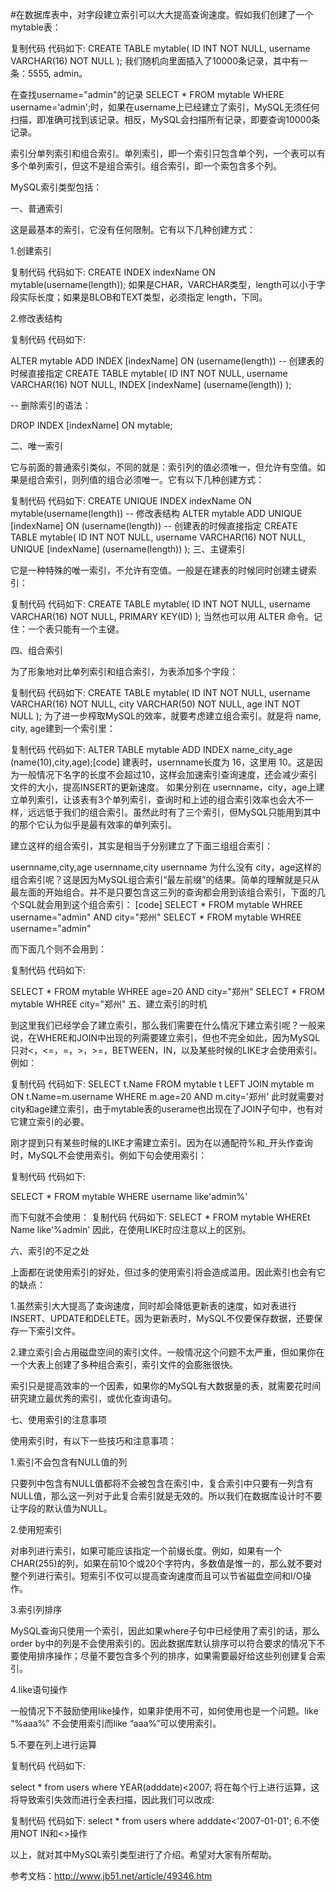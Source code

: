 #在数据库表中，对字段建立索引可以大大提高查询速度。假如我们创建了一个 mytable表：

 复制代码 代码如下:
 CREATE TABLE mytable(   ID INT NOT NULL,    username VARCHAR(16) NOT NULL  );
 我们随机向里面插入了10000条记录，其中有一条：5555, admin。

 在查找username="admin"的记录 SELECT * FROM mytable WHERE username='admin';时，如果在username上已经建立了索引，MySQL无须任何扫描，即准确可找到该记录。相反，MySQL会扫描所有记录，即要查询10000条记录。

 索引分单列索引和组合索引。单列索引，即一个索引只包含单个列，一个表可以有多个单列索引，但这不是组合索引。组合索引，即一个索包含多个列。

 MySQL索引类型包括：

 一、普通索引

 这是最基本的索引，它没有任何限制。它有以下几种创建方式：

 1.创建索引

 复制代码 代码如下:
 CREATE INDEX indexName ON mytable(username(length));
 如果是CHAR，VARCHAR类型，length可以小于字段实际长度；如果是BLOB和TEXT类型，必须指定 length，下同。

 2.修改表结构

 复制代码 代码如下:

 ALTER mytable ADD INDEX [indexName] ON (username(length)) -- 创建表的时候直接指定
 CREATE TABLE mytable(   ID INT NOT NULL,    username VARCHAR(16) NOT NULL,   INDEX [indexName] (username(length))   );

 -- 删除索引的语法：

 DROP INDEX [indexName] ON mytable;

 二、唯一索引

 它与前面的普通索引类似，不同的就是：索引列的值必须唯一，但允许有空值。如果是组合索引，则列值的组合必须唯一。它有以下几种创建方式：

 复制代码 代码如下:
 CREATE UNIQUE INDEX indexName ON mytable(username(length))
 -- 修改表结构
 ALTER mytable ADD UNIQUE [indexName] ON (username(length))
 -- 创建表的时候直接指定
 CREATE TABLE mytable(   ID INT NOT NULL,    username VARCHAR(16) NOT NULL,   UNIQUE [indexName] (username(length))   );
 三、主键索引

 它是一种特殊的唯一索引，不允许有空值。一般是在建表的时候同时创建主键索引：

 复制代码 代码如下:
 CREATE TABLE mytable(   ID INT NOT NULL,    username VARCHAR(16) NOT NULL,   PRIMARY KEY(ID)   );
 当然也可以用 ALTER 命令。记住：一个表只能有一个主键。

 四、组合索引

 为了形象地对比单列索引和组合索引，为表添加多个字段：

 复制代码 代码如下:
 CREATE TABLE mytable(   ID INT NOT NULL,    username VARCHAR(16) NOT NULL,   city VARCHAR(50) NOT NULL,   age INT NOT NULL  );
 为了进一步榨取MySQL的效率，就要考虑建立组合索引。就是将 name, city, age建到一个索引里：

 复制代码 代码如下:
 ALTER TABLE mytable ADD INDEX name_city_age (name(10),city,age);[code]
 建表时，usernname长度为 16，这里用 10。这是因为一般情况下名字的长度不会超过10，这样会加速索引查询速度，还会减少索引文件的大小，提高INSERT的更新速度。
 如果分别在 usernname，city，age上建立单列索引，让该表有3个单列索引，查询时和上述的组合索引效率也会大不一样，远远低于我们的组合索引。虽然此时有了三个索引，但MySQL只能用到其中的那个它认为似乎是最有效率的单列索引。

 建立这样的组合索引，其实是相当于分别建立了下面三组组合索引：

 usernname,city,age   usernname,city   usernname  为什么没有 city，age这样的组合索引呢？这是因为MySQL组合索引“最左前缀”的结果。简单的理解就是只从最左面的开始组合。并不是只要包含这三列的查询都会用到该组合索引，下面的几个SQL就会用到这个组合索引：
 [code]
 SELECT * FROM mytable WHREE username="admin" AND city="郑州"  SELECT * FROM mytable WHREE username="admin"

 而下面几个则不会用到：

 复制代码 代码如下:

 SELECT * FROM mytable WHREE age=20 AND city="郑州"  SELECT * FROM mytable WHREE city="郑州"
 五、建立索引的时机

 到这里我们已经学会了建立索引，那么我们需要在什么情况下建立索引呢？一般来说，在WHERE和JOIN中出现的列需要建立索引，但也不完全如此，因为MySQL只对<，<=，=，>，>=，BETWEEN，IN，以及某些时候的LIKE才会使用索引。例如：

 复制代码 代码如下:
 SELECT t.Name  FROM mytable t LEFT JOIN mytable m    ON t.Name=m.username WHERE m.age=20 AND m.city='郑州'
 此时就需要对city和age建立索引，由于mytable表的userame也出现在了JOIN子句中，也有对它建立索引的必要。

 刚才提到只有某些时候的LIKE才需建立索引。因为在以通配符%和_开头作查询时，MySQL不会使用索引。例如下句会使用索引：

 复制代码 代码如下:

 SELECT * FROM mytable WHERE username like'admin%'

 而下句就不会使用：
 复制代码 代码如下:
 SELECT * FROM mytable WHEREt Name like'%admin'
 因此，在使用LIKE时应注意以上的区别。

 六、索引的不足之处

 上面都在说使用索引的好处，但过多的使用索引将会造成滥用。因此索引也会有它的缺点：

 1.虽然索引大大提高了查询速度，同时却会降低更新表的速度，如对表进行INSERT、UPDATE和DELETE。因为更新表时，MySQL不仅要保存数据，还要保存一下索引文件。

 2.建立索引会占用磁盘空间的索引文件。一般情况这个问题不太严重，但如果你在一个大表上创建了多种组合索引，索引文件的会膨胀很快。

 索引只是提高效率的一个因素，如果你的MySQL有大数据量的表，就需要花时间研究建立最优秀的索引，或优化查询语句。

 七、使用索引的注意事项

 使用索引时，有以下一些技巧和注意事项：

 1.索引不会包含有NULL值的列

 只要列中包含有NULL值都将不会被包含在索引中，复合索引中只要有一列含有NULL值，那么这一列对于此复合索引就是无效的。所以我们在数据库设计时不要让字段的默认值为NULL。

 2.使用短索引

 对串列进行索引，如果可能应该指定一个前缀长度。例如，如果有一个CHAR(255)的列，如果在前10个或20个字符内，多数值是惟一的，那么就不要对整个列进行索引。短索引不仅可以提高查询速度而且可以节省磁盘空间和I/O操作。

 3.索引列排序

 MySQL查询只使用一个索引，因此如果where子句中已经使用了索引的话，那么order by中的列是不会使用索引的。因此数据库默认排序可以符合要求的情况下不要使用排序操作；尽量不要包含多个列的排序，如果需要最好给这些列创建复合索引。

 4.like语句操作

 一般情况下不鼓励使用like操作，如果非使用不可，如何使用也是一个问题。like “%aaa%” 不会使用索引而like “aaa%”可以使用索引。

 5.不要在列上进行运算

 复制代码 代码如下:

 select * from users where YEAR(adddate)<2007;
 将在每个行上进行运算，这将导致索引失效而进行全表扫描，因此我们可以改成:

 复制代码 代码如下:
 select * from users where adddate<‘2007-01-01';
 6.不使用NOT IN和<>操作

 以上，就对其中MySQL索引类型进行了介绍。希望对大家有所帮助。

 参考文档：http://www.jb51.net/article/49346.htm



